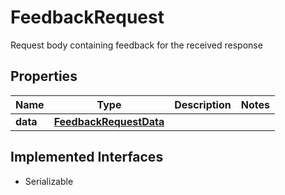 

# FeedbackRequest

Request body containing feedback for the received response 

## Properties

Name | Type | Description | Notes
------------ | ------------- | ------------- | -------------
**data** | [**FeedbackRequestData**](FeedbackRequestData.md) |  | 


## Implemented Interfaces

* Serializable


